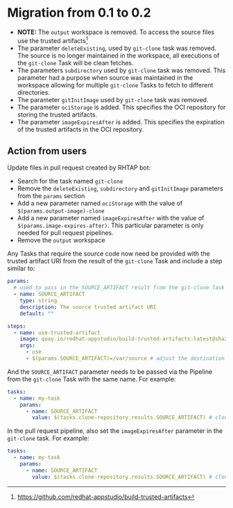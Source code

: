 # Migration from 0.1 to 0.2

- **NOTE:** The `output` workspace is removed. To access the source files use
  the trusted artifacts[^1]
- The parameter `deleteExisting`,  used by `git-clone` task was removed. The
  source is no longer maintained in the workspace, all executions of the
  `git-clone` Task will be clean fetches.
- The parameters `subdirectory` used by `git-clone` task was removed. This
  parameter had a purpose when source was maintained in the workspace allowing
  for multiple `git-clone` Tasks to fetch to different directories.
- The parameter `gitInitImage` used by `git-clone` task was removed.
- The parameter `ociStorage` is added. This specifies the OCI repository for
  storing the trusted artifacts.
- The parameter `imageExpiresAfter` is added. This specifies the expiration of
  the trusted artifacts in the OCI repository.

## Action from users

Update files in pull request created by RHTAP bot:

- Search for the task named `git-clone`
- Remove the `deleteExisting`, `subdirectory` and `gitInitImage` parameters from
  the `params` section
- Add a new parameter named `ociStorage` with the value of `$(params.output-image)-clone`
- Add a new parameter named `imageExpiresAfter` with the value of `$(params.image-expires-after)`.
  This particular parameter is only needed for pull request pipelines.
- Remove the `output` workspace

Any Tasks that require the source code now need be provided with the trusted
artifact URI from the result of the `git-clone` Task and include a step similar
to:

```yaml
params:
  # used to pass in the SOURCE_ARTIFACT result from the git-clone Task
  - name: SOURCE_ARTIFACT
    type: string
    description: The source trusted artifact URI
    default: ""

steps:
  - name: use-trusted-artifact
    image: quay.io/redhat-appstudio/build-trusted-artifacts:latest@sha256:2741aaaf0c06ab784dcab99545be615696d05a578bd4ae5a1b2d6e17e5c569c4
    args:
      - use
      - $(params.SOURCE_ARTIFACT)=/var/source # adjust the destination (/var/source) as needed
```

And the `SOURCE_ARTIFACT` parameter needs to be passed via the Pipeline from the
`git-clone` Task with the same name. For example:

```yaml
tasks:
  - name: my-task
    params:
      - name: SOURCE_ARTIFACT
        value: $(tasks.clone-repository.results.SOURCE_ARTIFACT) # clone-repository is the name of the git-clone Task in the Pipeline
```

In the pull request pipeline, also set the `imageExpiresAfter` parameter in the `git-clone`
task. For example:

```yaml
tasks:
  - name: my-task
    params:
      - name: SOURCE_ARTIFACT
        value: $(tasks.clone-repository.results.SOURCE_ARTIFACT) # clone-repository is the name of the git-clone Task in the Pipeline
```

[^1]: https://github.com/redhat-appstudio/build-trusted-artifacts

